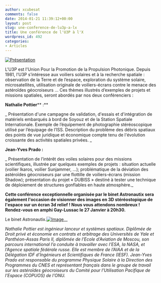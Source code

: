 ```yaml
---
author: xcubesat
comments: false
date: 2014-01-21 11:39:12+00:00
layout: post
slug: une-conference-de-lu3p-a-lx
title: Une conférence de l'U3P à l'X
wordpress_id: 492
categories:
- Articles
---
```


[![Présentation](http://xspacecenter.files.wordpress.com/2014/01/prc3a9sentation.png)](http://xspacecenter.files.wordpress.com/2014/01/prc3a9sentation.png)


L'U3P est l'Union Pour la Promotion de la Propulsion Photonique. Depuis 1981, l’U3P s’intéresse aux voiliers solaires et à la recherche spatiale : observation de la Terre et de l’espace, exploration du système solaire, microsatellites, utilisation originale de voiliers-écrans contre le menace des astéroïdes géocroiseurs … Ces thèmes illustrés d’exemples de projets et missions spatiales, seront abordés par nos deux conférenciers :




**Nathalie Pottier**** :**




_ Présentation d'une campagne de validation, d'essais et d'intégration de matériels embarqués à
bord de Soyouz et de la Station Spatiale Internationale. Exemple de l’équipement de
photographie stéréoscopique utilisé par l’équipage de l’ISS. Description du problème des
débris spatiaux des points de vue juridique et économique compte tenu de l'évolution
croissante des activités spatiales privées.
_




**Jean-Yves Prado :**




_ Présentation de l’intérêt des voiles solaires pour des missions scientifiques, illustrée par
quelques exemples de projets : situation actuelle (voilier Ikaros, voilier Sunjammer, ...);
problématique de la déviation des astéroïdes géocroiseurs par une flottille de voiliers-écrans
(mission Shadow); présentation du projet « DUBISS » destiné à tester une technique de
déploiement de structures gonflables en haute atmosphère._




**Cette conférence exceptionnelle organisée par le binet Astronautix sera également l'occasion de visionner des images en 3D stéréostopique de l'espace sur un écran 3d relief ! Nous vous attendons nombreux ! Rendez-vous en amphi Gay-Lussac le 27 Janvier à 20h30.**




Le binet Astronautix.[![Image](http://xspacecenter.files.wordpress.com/2014/01/image.png)](http://xspacecenter.files.wordpress.com/2014/01/image.png)__




_Nathalie Pottier est ingénieur lanceur et systèmes spatiaux. Diplômée de Droit privé et économie en
contrats et arbitrage des Universités de Yale et Panthéon-Assas Paris II, diplômée de l’Ecole
d’Aviation de Moscou, son parcours international l’a conduite à travailler avec l’ESA, la NASA, et
l’Agence spatiale fédérale russe. Elle est membre de l’AIAA et de la Délégation IDF d'Ingénieurs et
Scientifiques de France (IESF).
Jean-Yves Prado est responsable du programme Physique Solaire à la Direction des Programmes
du CNES et représentant français dans le groupe de travail sur les astéroïdes géocroiseurs du Comité
pour l’Utilisation Pacifique de l’Espace (COPUOS) de l'ONU._
